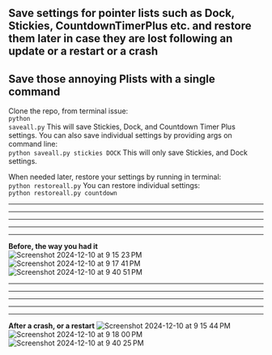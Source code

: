 <h2>Save settings for pointer lists such as Dock, Stickies, CountdownTimerPlus etc. and restore them later in case they are lost following an update or a restart or a crash</h2>
<h2>Save those annoying Plists with a single command</h2>

Clone the repo, from terminal issue:
<br>
  <code>python saveall.py</code>
This will save Stickies, Dock, and Countdown Timer Plus settings. 
You can also save individual settings by providing args on command line:
<br>
  <code>python saveall.py stickies DOCK</code> 
This will only save Stickies, and Dock settings.

When needed later, restore your settings by running in terminal:
<br>
  <code>python restoreall.py</code>
You can restore individual settings:
<br>
  <code>python restoreall.py countdown</code>

-----------------------------------------------
-----------------------------------------------
-----------------------------------------------
-----------------------------------------------
-----------------------------------------------

**Before, the way you had it**
<br>
![Screenshot 2024-12-10 at 9 15 23 PM](https://github.com/user-attachments/assets/16bcb576-2eab-4476-bfa1-19101ca09063)
![Screenshot 2024-12-10 at 9 17 41 PM](https://github.com/user-attachments/assets/74eca74f-36ac-4f53-8a49-c60bd307ad8c)
![Screenshot 2024-12-10 at 9 40 51 PM](https://github.com/user-attachments/assets/daa5d0e9-6002-4cac-933c-84c052df9e2a)


-----------------------------------------------
-----------------------------------------------
-----------------------------------------------
-----------------------------------------------
-----------------------------------------------

**After a crash, or a restart**
![Screenshot 2024-12-10 at 9 15 44 PM](https://github.com/user-attachments/assets/d1a785ea-f3c1-41c3-9511-1254db577dc9)
![Screenshot 2024-12-10 at 9 18 00 PM](https://github.com/user-attachments/assets/fa64b674-319d-4d52-b974-e20b3fd30aaf)
![Screenshot 2024-12-10 at 9 40 25 PM](https://github.com/user-attachments/assets/aa92dfa1-4437-4a2a-a5c0-0fe8411cd49b)
